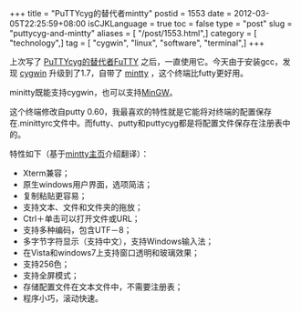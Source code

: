 +++
title = "PuTTYcyg的替代者mintty"
postid = 1553
date = 2012-03-05T22:25:59+08:00
isCJKLanguage = true
toc = false
type = "post"
slug = "puttycyg-and-mintty"
aliases = [ "/post/1553.html",]
category = [ "technology",]
tag = [ "cygwin", "linux", "software", "terminal",]
+++


上次写了 [PuTTYcyg的替代者FuTTY](https://blog.zengrong.net/post/1506.html) 之后，一直使用它。今天由于安装gcc，发现 [cygwin](https://blog.zengrong.net/cygwin/) 升级到了1.7，自带了 [mintty](http://code.google.com/p/mintty/) ，这个终端比futty更好用。

minitty既能支持cygwin，也可以支持[MinGW](http://www.mingw.org/)。

这个终端修改自putty 0.60，我最喜欢的特性就是它能将对终端的配置保存在.minittyrc文件中。而futty、putty和puttycyg都是将配置文件保存在注册表中的。

特性如下（基于[mintty主页](http://code.google.com/p/mintty/)介绍翻译）：<!--more-->

-   Xterm兼容；
-   原生windows用户界面，选项简洁；
-   复制粘贴更容易；
-   支持文本、文件和文件夹的拖放；
-   Ctrl＋单击可以打开文件或URL；
-   支持多种编码，包含UTF－8；
-   多字节字符显示（支持中文），支持Windows输入法；
-   在Vista和windows7上支持窗口透明和玻璃效果；
-   支持256色；
-   支持全屏模式；
-   存储配置文件在文本文件中，不需要注册表；
-   程序小巧，滚动快速。
